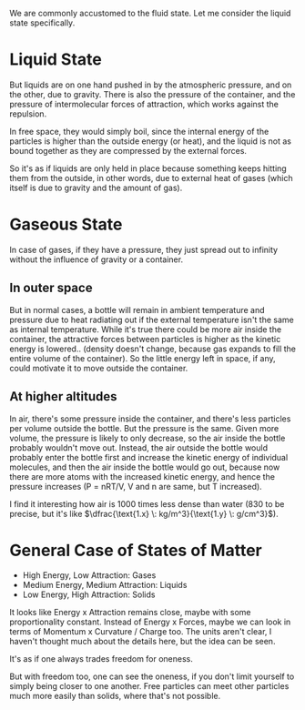 We are commonly accustomed to the fluid state. Let me consider the liquid state specifically.
# Liquid State
But liquids are on one hand pushed in by the atmospheric pressure, and on the other, due to gravity. There is also the pressure of the container, and the pressure of intermolecular forces of attraction, which works against the repulsion.

In free space, they would simply boil, since the internal energy of the particles is higher than the outside energy (or heat), and the liquid is not as bound together as they are compressed by the external forces.

So it's as if liquids are only held in place because something keeps hitting them from the outside, in other words, due to external heat of gases (which itself is due to gravity and the amount of gas).
# Gaseous State
In case of gases, if they have a pressure, they just spread out to infinity without the influence of gravity or a container.
## In outer space
But in normal cases, a bottle will remain in ambient temperature and pressure due to heat radiating out if the external temperature isn't the same as internal temperature. While it's true there could be more air inside the container, the attractive forces between particles is higher as the kinetic energy is lowered.. (density doesn't change, because gas expands to fill the entire volume of the container). So the little energy left in space, if any, could motivate it to move outside the container.
## At higher altitudes
In air, there's some pressure inside the container, and there's less particles per volume outside the bottle. But the pressure is the same. Given more volume, the pressure is likely to only decrease, so the air inside the bottle probably wouldn't move out. Instead, the air outside the bottle would probably enter the bottle first and increase the kinetic energy of individual molecules, and then the air inside the bottle would go out, because now there are more atoms with the increased kinetic energy, and hence the pressure increases (P = nRT/V, V and n are same, but T increased).

I find it interesting how air is 1000 times less dense than water (830 to be precise, but it's like $\dfrac{\text{1.x} \: kg/m^3}{\text{1.y} \: g/cm^3}$).
# General Case of States of Matter
- High Energy, Low Attraction: Gases
- Medium Energy, Medium Attraction: Liquids
- Low Energy, High Attraction: Solids

It looks like Energy x Attraction remains close, maybe with some proportionality constant.
Instead of Energy x Forces, maybe we can look in terms of Momentum x Curvature / Charge too.
The units aren't clear, I haven't thought much about the details here, but the idea can be seen.

It's as if one always trades freedom for oneness.

But with freedom too, one can see the oneness, if you don't limit yourself to simply being closer to one another. Free particles can meet other particles much more easily than solids, where that's not possible.